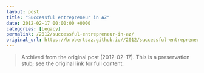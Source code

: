 ```yaml
---
layout: post
title: "Successful entrepreneur in AZ"
date: 2012-02-17 00:00:00 +0000
categories: [Legacy]
permalink: /2012/successful-entrepreneur-in-az/
original_url: https://brobertsaz.github.io//2012/successful-entrepreneur-in-az/
---
```


> Archived from the original post (2012-02-17). This is a preservation stub; see the original link for full content.

